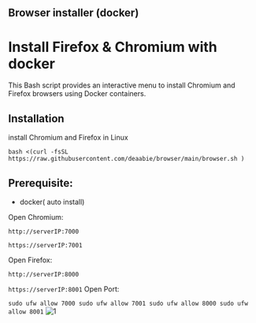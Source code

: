 ## Browser installer (docker)

# Install Firefox & Chromium with docker

This Bash script provides an interactive menu to install Chromium and Firefox browsers using Docker containers.

## Installation

install Chromium and Firefox in Linux

```
bash <(curl -fsSL https://raw.githubusercontent.com/deaabie/browser/main/browser.sh )
```
## Prerequisite: 
- docker( auto install)


Open Chromium:

``
http://serverIP:7000
``

``
https://serverIP:7001
``

Open Firefox:

``
http://serverIP:8000
``

``
https://serverIP:8001
``
Open Port:

``
sudo ufw allow 7000
sudo ufw allow 7001
sudo ufw allow 8000
sudo ufw allow 8001
``
![1](https://raw.githubusercontent.com/Ptechgithub/linux/main/media/1.jpg)
